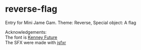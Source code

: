 # reverse-flag
Entry for Mini Jame Gam. Theme: Reverse, Special object: A flag


Acknowledgements:<br>
The font is [Kenney Future](https://kenney.nl/assets/kenney-fonts)<br>
The SFX were made with [jsfxr](https://sfxr.me/)
